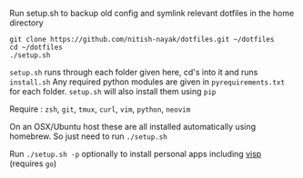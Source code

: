 Run setup.sh to backup old config and symlink relevant dotfiles in the home directory
```
git clone https://github.com/nitish-nayak/dotfiles.git ~/dotfiles
cd ~/dotfiles
./setup.sh
```

`setup.sh` runs through each folder given here, cd's into it and runs `install.sh`
Any required python modules are given in `pyrequirements.txt` for each folder.
`setup.sh` will also install them using `pip`

Require : `zsh`, `git`, `tmux`, `curl`, `vim`, `python`, `neovim`

On an OSX/Ubuntu host these are all installed automatically using homebrew. So just need to run `./setup.sh`

Run `./setup.sh -p` optionally to install personal apps including [visp](https://github.com/ambientsound/visp) (requires `go`)
